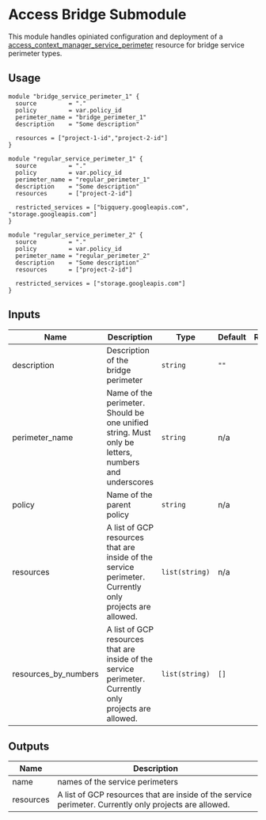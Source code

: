 # Access Bridge Submodule

This module handles opiniated configuration and deployment of a [access_context_manager_service_perimeter](https://www.terraform.io/docs/providers/google/r/access_context_manager_service_perimeter.html) resource for bridge service perimeter types.

## Usage
```hcl
module "bridge_service_perimeter_1" {
  source         = "."
  policy         = var.policy_id
  perimeter_name = "bridge_perimeter_1"
  description    = "Some description"

  resources = ["project-1-id","project-2-id"]
}

module "regular_service_perimeter_1" {
  source         = "."
  policy         = var.policy_id
  perimeter_name = "regular_perimeter_1"
  description    = "Some description"
  resources      = ["project-2-id"]

  restricted_services = ["bigquery.googleapis.com", "storage.googleapis.com"]
}

module "regular_service_perimeter_2" {
  source         = "."
  policy         = var.policy_id
  perimeter_name = "regular_perimeter_2"
  description    = "Some description"
  resources      = ["project-2-id"]

  restricted_services = ["storage.googleapis.com"]
}
```

<!-- BEGINNING OF PRE-COMMIT-TERRAFORM DOCS HOOK -->
## Inputs

| Name | Description | Type | Default | Required |
|------|-------------|------|---------|:--------:|
| description | Description of the bridge perimeter | `string` | `""` | no |
| perimeter\_name | Name of the perimeter. Should be one unified string. Must only be letters, numbers and underscores | `string` | n/a | yes |
| policy | Name of the parent policy | `string` | n/a | yes |
| resources | A list of GCP resources that are inside of the service perimeter. Currently only projects are allowed. | `list(string)` | n/a | yes |
| resources\_by\_numbers | A list of GCP resources that are inside of the service perimeter. Currently only projects are allowed. | `list(string)` | `[]` | no |

## Outputs

| Name | Description |
|------|-------------|
| name | names of the service perimeters |
| resources | A list of GCP resources that are inside of the service perimeter. Currently only projects are allowed. |

<!-- END OF PRE-COMMIT-TERRAFORM DOCS HOOK -->